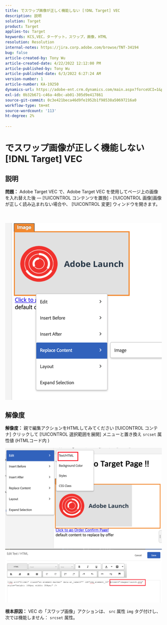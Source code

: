 ```yaml
---
title: でスワップ画像が正しく機能しない [!DNL Target] VEC
description: 説明
solution: Target
product: Target
applies-to: Target
keywords: KCS,VEC，ターゲット，スワップ，画像，HTML
resolution: Resolution
internal-notes: https://jira.corp.adobe.com/browse/TNT-34194
bug: false
article-created-by: Tony Wu
article-created-date: 4/22/2022 12:12:00 PM
article-published-by: Tony Wu
article-published-date: 6/3/2022 6:27:24 AM
version-number: 1
article-number: KA-19250
dynamics-url: https://adobe-ent.crm.dynamics.com/main.aspx?forceUCI=1&pagetype=entityrecord&etn=knowledgearticle&id=9107d060-35c2-ec11-983e-0022480ab970
exl-id: 0b32b671-c46a-4dbc-ab01-305d9e417861
source-git-commit: 0c3e421beca46d9fe1952b1f98538a50697216a0
workflow-type: tm+mt
source-wordcount: '113'
ht-degree: 2%

---
```


# でスワップ画像が正しく機能しない [!DNL Target] VEC

## 説明

<b>問題：</b> Adobe Target VEC で、Adobe Target VEC を使用してページ上の画像を入れ替えた後 — [!UICONTROL コンテンツを置換] - [!UICONTROL 画像]画像が正しく読み込まれない場合や、 [!UICONTROL 変更] ウィンドウを開きます。<br><br> <br><br>![](assets/___dfd13de3-36c2-ec11-983e-0022480ab970___.png)

## 解像度




<b>解像度： </b>親で編集アクションをHTMLしてみてください [!UICONTROL コンテナ] クリックして [!UICONTROL 選択範囲を展開] メニューと置き換え `srcset` 属性値 (HTMLコード内 )

![](assets/0776b561-36c2-ec11-983e-0022480ab970.png)![](assets/e63bb087-36c2-ec11-983e-0022480ab970.png)





<b>根本原因：</b> VEC の「スワップ画像」アクションは、 `src` 属性 `img` タグ付けし、次では機能しません： `srcset` 属性。
